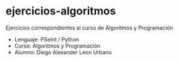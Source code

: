 # ejercicios-algoritmos
Ejercicios correspondientes al curso de Algoritmos y Programación
- Lenguaje: PSeInt / Python
- Curso: Algoritmos y Programación
- Alumno: Diego Alexander Leon Urbano
